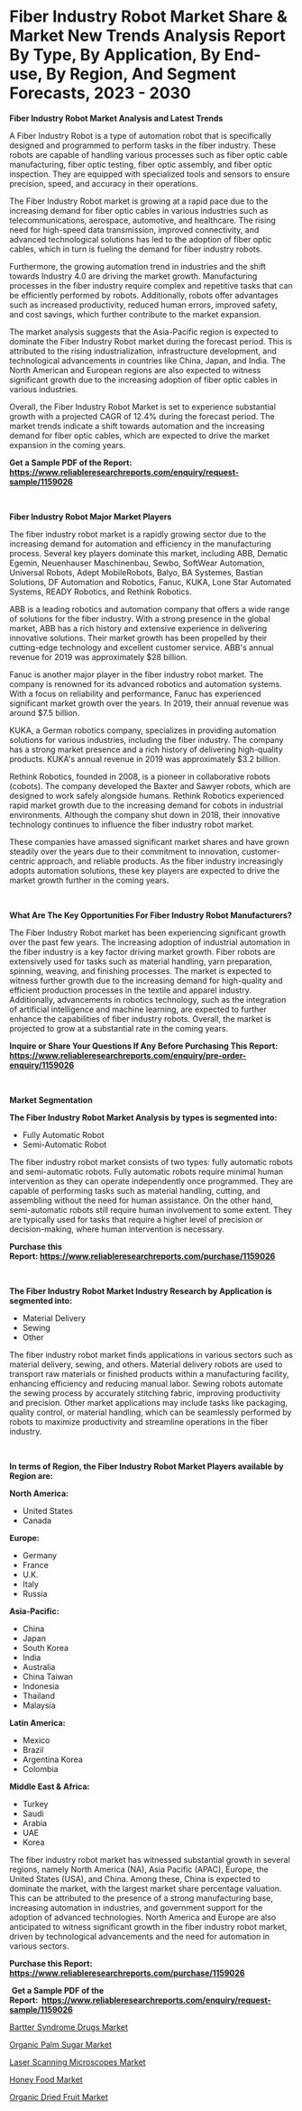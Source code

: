 <p><h1>Fiber Industry Robot Market Share & Market New Trends Analysis Report By Type, By Application, By End-use, By Region, And Segment Forecasts, 2023 - 2030</h1></p><p><strong>Fiber Industry Robot Market Analysis and Latest Trends</strong></p>
<p><p>A Fiber Industry Robot is a type of automation robot that is specifically designed and programmed to perform tasks in the fiber industry. These robots are capable of handling various processes such as fiber optic cable manufacturing, fiber optic testing, fiber optic assembly, and fiber optic inspection. They are equipped with specialized tools and sensors to ensure precision, speed, and accuracy in their operations.</p><p>The Fiber Industry Robot market is growing at a rapid pace due to the increasing demand for fiber optic cables in various industries such as telecommunications, aerospace, automotive, and healthcare. The rising need for high-speed data transmission, improved connectivity, and advanced technological solutions has led to the adoption of fiber optic cables, which in turn is fueling the demand for fiber industry robots.</p><p>Furthermore, the growing automation trend in industries and the shift towards Industry 4.0 are driving the market growth. Manufacturing processes in the fiber industry require complex and repetitive tasks that can be efficiently performed by robots. Additionally, robots offer advantages such as increased productivity, reduced human errors, improved safety, and cost savings, which further contribute to the market expansion.</p><p>The market analysis suggests that the Asia-Pacific region is expected to dominate the Fiber Industry Robot market during the forecast period. This is attributed to the rising industrialization, infrastructure development, and technological advancements in countries like China, Japan, and India. The North American and European regions are also expected to witness significant growth due to the increasing adoption of fiber optic cables in various industries.</p><p>Overall, the Fiber Industry Robot Market is set to experience substantial growth with a projected CAGR of 12.4% during the forecast period. The market trends indicate a shift towards automation and the increasing demand for fiber optic cables, which are expected to drive the market expansion in the coming years.</p></p>
<p><strong>Get a Sample PDF of the Report:&nbsp; <a href="https://www.reliableresearchreports.com/enquiry/request-sample/1159026">https://www.reliableresearchreports.com/enquiry/request-sample/1159026</a></strong></p>
<p>&nbsp;</p>
<p><strong>Fiber Industry Robot Major Market Players</strong></p>
<p><p>The fiber industry robot market is a rapidly growing sector due to the increasing demand for automation and efficiency in the manufacturing process. Several key players dominate this market, including ABB, Dematic Egemin, Neuenhauser Maschinenbau, Sewbo, SoftWear Automation, Universal Robots, Adept MobileRobots, Balyo, BA Systemes, Bastian Solutions, DF Automation and Robotics, Fanuc, KUKA, Lone Star Automated Systems, READY Robotics, and Rethink Robotics.</p><p>ABB is a leading robotics and automation company that offers a wide range of solutions for the fiber industry. With a strong presence in the global market, ABB has a rich history and extensive experience in delivering innovative solutions. Their market growth has been propelled by their cutting-edge technology and excellent customer service. ABB's annual revenue for 2019 was approximately $28 billion.</p><p>Fanuc is another major player in the fiber industry robot market. The company is renowned for its advanced robotics and automation systems. With a focus on reliability and performance, Fanuc has experienced significant market growth over the years. In 2019, their annual revenue was around $7.5 billion.</p><p>KUKA, a German robotics company, specializes in providing automation solutions for various industries, including the fiber industry. The company has a strong market presence and a rich history of delivering high-quality products. KUKA's annual revenue in 2019 was approximately $3.2 billion.</p><p>Rethink Robotics, founded in 2008, is a pioneer in collaborative robots (cobots). The company developed the Baxter and Sawyer robots, which are designed to work safely alongside humans. Rethink Robotics experienced rapid market growth due to the increasing demand for cobots in industrial environments. Although the company shut down in 2018, their innovative technology continues to influence the fiber industry robot market.</p><p>These companies have amassed significant market shares and have grown steadily over the years due to their commitment to innovation, customer-centric approach, and reliable products. As the fiber industry increasingly adopts automation solutions, these key players are expected to drive the market growth further in the coming years.</p></p>
<p>&nbsp;</p>
<p><strong>What Are The Key Opportunities For Fiber Industry Robot Manufacturers?</strong></p>
<p><p>The Fiber Industry Robot market has been experiencing significant growth over the past few years. The increasing adoption of industrial automation in the fiber industry is a key factor driving market growth. Fiber robots are extensively used for tasks such as material handling, yarn preparation, spinning, weaving, and finishing processes. The market is expected to witness further growth due to the increasing demand for high-quality and efficient production processes in the textile and apparel industry. Additionally, advancements in robotics technology, such as the integration of artificial intelligence and machine learning, are expected to further enhance the capabilities of fiber industry robots. Overall, the market is projected to grow at a substantial rate in the coming years.</p></p>
<p><strong>Inquire or Share Your Questions If Any Before Purchasing This Report: <a href="https://www.reliableresearchreports.com/enquiry/pre-order-enquiry/1159026">https://www.reliableresearchreports.com/enquiry/pre-order-enquiry/1159026</a></strong></p>
<p>&nbsp;</p>
<p><strong>Market Segmentation</strong></p>
<p><strong>The Fiber Industry Robot Market Analysis by types is segmented into:</strong></p>
<p><ul><li>Fully Automatic Robot</li><li>Semi-Automatic Robot</li></ul></p>
<p><p>The fiber industry robot market consists of two types: fully automatic robots and semi-automatic robots. Fully automatic robots require minimal human intervention as they can operate independently once programmed. They are capable of performing tasks such as material handling, cutting, and assembling without the need for human assistance. On the other hand, semi-automatic robots still require human involvement to some extent. They are typically used for tasks that require a higher level of precision or decision-making, where human intervention is necessary.</p></p>
<p><strong>Purchase this Report:&nbsp;<a href="https://www.reliableresearchreports.com/purchase/1159026">https://www.reliableresearchreports.com/purchase/1159026</a></strong></p>
<p>&nbsp;</p>
<p><strong>The Fiber Industry Robot Market Industry Research by Application is segmented into:</strong></p>
<p><ul><li>Material Delivery</li><li>Sewing</li><li>Other</li></ul></p>
<p><p>The fiber industry robot market finds applications in various sectors such as material delivery, sewing, and others. Material delivery robots are used to transport raw materials or finished products within a manufacturing facility, enhancing efficiency and reducing manual labor. Sewing robots automate the sewing process by accurately stitching fabric, improving productivity and precision. Other market applications may include tasks like packaging, quality control, or material handling, which can be seamlessly performed by robots to maximize productivity and streamline operations in the fiber industry.</p></p>
<p>&nbsp;</p>
<p><strong>In terms of Region, the Fiber Industry Robot Market Players available by Region are:</strong></p>
<p>
    <p> <strong> North America: </strong>
        <ul>
            <li>United States</li>
            <li>Canada</li>
        </ul>
        </p> 
    <p> <strong> Europe: </strong>
        <ul>
            <li>Germany</li>
            <li>France</li>
            <li>U.K.</li>
            <li>Italy</li>
            <li>Russia</li>
        </ul>
        </p> 
    <p> <strong> Asia-Pacific: </strong>
        <ul>
            <li>China</li>
            <li>Japan</li>
            <li>South Korea</li>
            <li>India</li>
            <li>Australia</li>
            <li>China Taiwan</li>
            <li>Indonesia</li>
            <li>Thailand</li>
            <li>Malaysia</li>
        </ul>
        </p> 
    <p> <strong> Latin America: </strong>
        <ul>
            <li>Mexico</li>
            <li>Brazil</li>
            <li>Argentina Korea</li>
            <li>Colombia</li>
        </ul>
        </p> 
    <p> <strong> Middle East & Africa: </strong>
        <ul>
            <li>Turkey</li>
            <li>Saudi</li>
            <li>Arabia</li>
            <li>UAE</li>
            <li>Korea</li>
        </ul>
    </p>
    </p>
<p><p>The fiber industry robot market has witnessed substantial growth in several regions, namely North America (NA), Asia Pacific (APAC), Europe, the United States (USA), and China. Among these, China is expected to dominate the market, with the largest market share percentage valuation. This can be attributed to the presence of a strong manufacturing base, increasing automation in industries, and government support for the adoption of advanced technologies. North America and Europe are also anticipated to witness significant growth in the fiber industry robot market, driven by technological advancements and the need for automation in various sectors.</p></p>
<p><strong>Purchase this Report: <a href="https://www.reliableresearchreports.com/purchase/1159026">https://www.reliableresearchreports.com/purchase/1159026</a></strong></p>
<p>&nbsp;<strong>Get a Sample PDF of the Report:&nbsp;&nbsp;<a href="https://www.reliableresearchreports.com/enquiry/request-sample/1159026">https://www.reliableresearchreports.com/enquiry/request-sample/1159026</a></strong></p>
<p><strong></strong></p>
<p><p><a href="https://github.com/castoriffic/Market-Research-Report-List-1/blob/main/bartter-syndrome-drugs-market.md">Bartter Syndrome Drugs Market</a></p><p><a href="https://www.linkedin.com/pulse/decoding-organic-palm-sugar-market-deep-dive-latest-trends-ozuhe/">Organic Palm Sugar Market</a></p><p><a href="https://medium.com/@majorwalker1947/laser-scanning-microscopes-market-size-growth-forecast-2023-2030-582f6e316b04">Laser Scanning Microscopes Market</a></p><p><a href="https://www.linkedin.com/pulse/honey-food-market-share-amp-new-trends-analysis-report-p4dle/">Honey Food Market</a></p><p><a href="https://medium.com/@barbarafranklin1904/organic-dried-fruit-market-size-growth-forecast-2023-2030-8dffadf76bc1">Organic Dried Fruit Market</a></p></p>